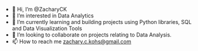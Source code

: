 - 👋 Hi, I’m @ZacharyCK
- 👀 I’m interested in Data Analytics
- 🌱 I’m currently learning and building projects using Python libraries, SQL and Data Visualization Tools
- 💞️ I’m looking to collaborate on projects relating to Data Analysis.
- 📫 How to reach me zachary.c.kohs@gmail.com

<!---
ZacharyCK/ZacharyCK is a ✨ special ✨ repository because its `README.md` (this file) appears on your GitHub profile.
You can click the Preview link to take a look at your changes.
--->
